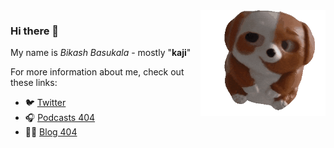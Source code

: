 <img align='right' src='https://github.com/kaji-bikash/kaji-bikash/raw/master/doggy.gif' width='200"'>

### Hi there 👋

My name is *Bikash Basukala* - mostly "**kaji**" 

For more information about me, check out these links:

 - :bird: [Twitter](https://twitter.com/kajisaap/)
 - :headphones: [Podcasts 404]()
 - :notebook::memo: [Blog 404]()

